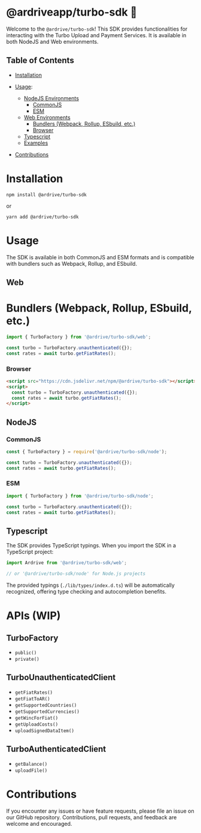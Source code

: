 # @ardriveapp/turbo-sdk 🚀

Welcome to the `@ardrive/turbo-sdk`! This SDK provides functionalities for interacting with the Turbo Upload and Payment Services. It is available in both NodeJS and Web environments.

## Table of Contents

- [Installation](#installation)
- [Usage](#usage):

  - [NodeJS Environments](#nodejs)
    - [CommonJS](#commonjs)
    - [ESM](#esm)
  - [Web Environments](#web)
    - [Bundlers (Webpack, Rollup, ESbuild, etc.)](#bundlers-webpack-rollup-esbuild-etc)
    - [Browser](#browser)
  - [Typescript](#typescript)
  - [Examples](./examples)

- [Contributions](#contributions)

# Installation

```shell
npm install @ardrive/turbo-sdk
```

or

```shell
yarn add @ardrive/turbo-sdk
```

# Usage

The SDK is available in both CommonJS and ESM formats and is compatible with bundlers such as Webpack, Rollup, and ESbuild.

## Web

# Bundlers (Webpack, Rollup, ESbuild, etc.)

```javascript
import { TurboFactory } from '@ardrive/turbo-sdk/web';

const turbo = TurboFactory.unauthenticated({});
const rates = await turbo.getFiatRates();
```

### Browser

```html
<script src="https://cdn.jsdelivr.net/npm/@ardrive/turbo-sdk"></script>
<script>
  const turbo = TurboFactory.unauthenticated({});
  const rates = await turbo.getFiatRates();
</script>
```

## NodeJS

### CommonJS

```javascript
const { TurboFactory } = require('@ardrive/turbo-sdk/node');

const turbo = TurboFactory.unauthenticated({});
const rates = await turbo.getFiatRates();
```

### ESM

```javascript
import { TurboFactory } from '@ardrive/turbo-sdk/node';

const turbo = TurboFactory.unauthenticated({});
const rates = await turbo.getFiatRates();
```

## Typescript

The SDK provides TypeScript typings. When you import the SDK in a TypeScript project:

```typescript
import Ardrive from '@ardrive/turbo-sdk/web';

// or '@ardrive/turbo-sdk/node' for Node.js projects
```

The provided typings (`./lib/types/index.d.ts`) will be automatically recognized, offering type checking and autocompletion benefits.

# APIs (WIP)

## TurboFactory

- `public()`
- `private()`

## TurboUnauthenticatedClient

- `getFiatRates()`
- `getFiatToAR()`
- `getSupportedCountries()`
- `getSupportedCurrencies()`
- `getWincForFiat()`
- `getUploadCosts()`
- `uploadSignedDataItem()`

## TurboAuthenticatedClient

- `getBalance()`
- `uploadFile()`

# Contributions

If you encounter any issues or have feature requests, please file an issue on our GitHub repository. Contributions, pull requests, and feedback are welcome and encouraged.
